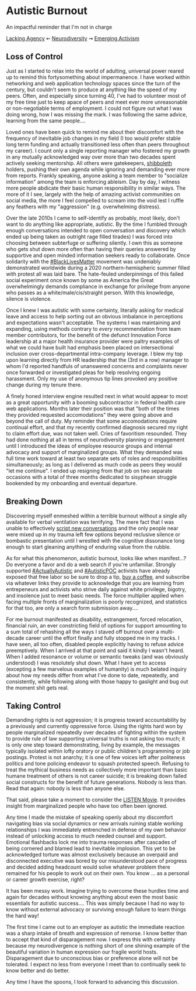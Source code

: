 
Autistic Burnout
================

An impactful reminder that I'm not in charge


[Lacking Agency](./agency.md 'Previous')
⇜
[Neurodiversity](./README.md 'Main')
⇝
[Emerging Activism](./activism.md 'Next')


Loss of Control
---------------

Just as I started to relax into the world of adulting, universal power reared
up to remind this fortysomething about impermanence.  I have worked within
networking and web application technology spaces since the turn of the century,
but couldn't seem to produce at anything like the speed of my peers.  Often, and
especially since turning 40, I've had to volunteer most of my free time just to
keep apace of peers and meet ever more unreasonable or non-negotiable terms of
employment.  I could not figure out what I was doing wrong, how I was missing
the mark.  I was following the same advice, learning from the same people....

Loved ones have been quick to remind me about their discomfort with the
frequency of inevitable job changes in my field (I too would prefer stable long
term funding and actually transitioned less often than peers throughout my
career).  I count only a single reporting manager who fostered my growth in any
mutually acknowledged way over more than two decades spent actively seeking
mentorship.  All others were gatekeepers, [shibboleth](./glossary.md#shibboleth)
holders, pushing their own agenda while ignoring and demanding ever more from
reports.  Frankly speaking, anyone asking a team member to "socialize
information" among the team is enforcing ableism.  Day by day, I witness more
people abdicate their basic human responsibility in similar ways. The more of it
I see, largely with the help of amazing activist communities on social media,
the more I feel compelled to scream into the void lest I ruffle any feathers
with my "aggression" (e.g. overwhelming distress).

Over the late 2010s I came to self-identify as probably, most likely, don't
want to do anything like appropriate, autistic.  By the time I fumbled through
enough conversations intended to open conversation and discovery which ended up
being taken as outright rage filled tirades) I was forced into choosing between
subterfuge or suffering silently.  I own this as someone who gets shut down more
often than having their queries answered by supportive and open minded
information seekers ready to collaborate.  Once solidarity with the
[#BlackLivesMatter](https://twitter.com/hashtag/BlackLivesMatter) movement was
undeniably demonstrated worldwide during a 2020 northern-hemispheric summer
filled with protest all was laid bare.  The hate-feuled underpinnings of this
failed social experiment once known by some as America the Great overwhelmingly
demands compliance in exchange for privilege from anyone who passes as a
white/male/cis/straight person.  With this knowledge, silence is violence.

Once I knew I was autistic with some certainty, literally asking for medical
leave and access to help sorting out an obvious imbalance in perceptions and
expectations wasn't acceptable.  The systems I was maintaining and expanding,
using methods contrary to *every* recommendation from team member contributors,
for the benefit of the defunct Innovation Force leadership at a major health
insurance provider were paltry examples of what we could have built had emphasis
been placed on intersectional inclusion over cross-departmental intra-company
leverage.  I blew my top upon learning directly from HR leadership that the (3rd
in a row) manager to whom I'd reported handfuls of unanswered concerns and
complaints never once forwarded or investigated pleas for help resolving ongoing
harassment.  Only my use of anonymous tip lines provoked any positive change
during my tenure there.

A finely honed interview engine resulted next in what would appear to most as a
great opportunity with a booming subcontractor in federal health care web
applications.  Months later their position was that "both of the times they
provided requested accomodations" they were going above and beyond the call of
duty.  My reminder that some accomodations require continual effort, and that my
recently confirmed diagnosis secured my right to claim effort due, was not taken
well.  Cries of favoritism resounded.  They had done nothing at all in terms of
neurodiversity planning or engagement until I introduced the ideas of employee
resource groups and internal advocacy and support of marginalized groups.  What
they demanded was full time work toward at least two separate sets of roles and
responsibilities simultaneously; as long as I delivered as much code as peers
they would "let me continue".  I ended up resigning from that job on two
separate occasions with a total of three months dedicated to sisyphean struggle
bookended by my onboarding and eventual departure.


Breaking Down
-------------

Discovering myself enmeshed within a terrible burnout without a single ally
available for verbal ventilation was terrifying.  The mere fact that I was
unable to effectively [script new conversations](./glossary.md#echolalia) and
the only people near were mixed up in my trauma left few options beyond
reclusive silence or bombastic presentation until I wrestled with the cognitive
dissonance long enough to start gleaning anything of enduring value from the
rubble.

As for what this phenomenon, autistic burnout, looks like when manifest...?  Do
everyone a favor and do a web search if you're unfamiliar.  Strongly supported
[#ActuallyAutistic](https://twitter.com/hashtag/ActuallyAutistic '#ActuallyAutistic on Twitter')
and [#AutisticPOC](https://twitter.com/hashtag/AutisticPOC '#AutisticPOC on Twitter')
activists have already exposed that free labor so be sure to drop a tip,
[buy a coffee](https://ko-fi.com/gurumojo), and subscribe via whatever links
they provide to acknowledge that you are learning from entrepeneurs and
activists who strive daily against white privilege, bigotry, and insolence just
to meet basic needs.  The force multiplier applied when facing multiple fronts
of marginalization is poorly recognized, and statistics for that too, are only a
search form submission away....

For me burnout manifested as disability, estrangement, forced relocation,
financial ruin, an ever constricting field of options for support amounting to a
sum total of rehashing all the ways I staved off burnout over a multi-decade
career until the effort finally and fully stopped me in my tracks.  I have seen,
all too often, disabled people explicitly having to refuse advice preemptively.
When I arrived at that point and said it kindly I wasn't heard.  When I added
resonance or volume or semantic tweaks (and was obviously understood) I was
resolutely shut down.  What I have yet to access (excepting a few marvelous
examples of humanity) is much belated inquiry about how my needs differ from
what I've done to date, repeatedly, and consistently, while following along with
those happy to gaslight and bug out the moment shit gets real.


Taking Control
--------------

Demanding rights is not aggression; it is progress toward accountability by a
previously and currently oppressive force.  Using the rights hard won by people
marginalized repeatedly over decades of fighting within the system to provide
rule of law supporting universal truths is not asking too much; it is only one
step toward demonstrating, living by example, the messages typically isolated
within lofty oratory or public children's programming or job postings.  Protest
is not anarchy; it is one of few voices left after politeness politics and tone
policing endeavor to squash protected speech.  Refusing to treat the mythical
business needs as collectively more important than basic humane treatment of
others is not career suicide; it is breaking down failed social constructs for
the benefit of future generations.  Nobody is less than.  Read that again:
nobody is less than anyone else.

That said, please take a moment to consider the [LISTEN Movie](https://www.youtube.com/watch?v=H7dca7U7GI8).
It provides insight from marginalized people who have too often been ignored.

Any time I made the mistake of speaking openly about my discomfort navigating
bias via social dynamics or new arrivals ruining stable working relationships
I was immediately entrenched in defense of my own behavior instead of unlocking
access to much needed counsel and support.  Emotional flashbacks lock me into
trauma responses after cascades of being cornered and blamed lead to inevitable
implosion.  This yet to be acknowledged torture was almost exclusively because
an overpaid and disconnected executive was bored by our misunderstood pace of
progress and decided adding headcount would solve whatever problem there
remained for his people to work out on their own.  You know ... as a personal
or career growth exercise, right?

It has been messy work.  Imagine trying to overcome these hurdles time and again
for decades without knowing anything about even the most basic essentials for
autistic success....  This was simply because I had no way to know without
external advocacy or surviving enough failure to learn things the hard way!

The first time I came out to an employer as autistic the immediate reaction was
a sharp intake of breath and expression of remorse.  I know better than to
accept that kind of disparagement now.  I express this with certainty because my
neurodivergence is nothing short of one shining example of the beautiful
variation in human expression our fragile world hosts.  Disparagement due to
unconscious bias or preference alone will not be tolerated.  I expect no less
from everyone I meet than to continually seek to know better and do better.

Any time I have the spoons, I look forward to advancing this discussion.

